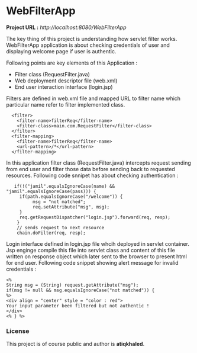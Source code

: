 # WebFilterApp
**Project URL :** *http://localhost:8080/WebFilterApp*

The key thing of this project is understanding how servlet filter works. WebFilterApp application is about checking credentials of user and displaying welcome page if user is authentic.

Following points are key elements of this Application :

- Filter class (RequestFilter.java)
- Web deployment descriptor file (web.xml)
- End user interaction interface (login.jsp) 

Filters are defined in web.xml file and mapped URL to filter name which particular name refer to filter implemented class.

```
  <filter>
    <filter-name>filterReq</filter-name>
    <filter-class>main.com.RequestFilter</filter-class>
  </filter>
  <filter-mapping>
    <filter-name>filterReq</filter-name>
    <url-pattern>/*</url-pattern>
  </filter-mapping>
```

In this application filter class (RequestFilter.java) intercepts request sending from end user and filter those data before sending back to requested resources. Following code snnipet has about checking authentication : 

```
   if(!("jamil".equalsIgnoreCase(name) && "jamil".equalsIgnoreCase(pass))) {
	 if(path.equalsIgnoreCase("/welcome")) {
	      msg = "not matched";
	      req.setAttribute("msg", msg);
	 }  
	 req.getRequestDispatcher("login.jsp").forward(req, resp);
    }
    // sends request to next resource
    chain.doFilter(req, resp);
```

Login interface defined in login.jsp file whcih deployed in servlet container. Jsp enginge compile this file into servlet class and content of this file written on response object which later sent to the browser to present html for end user. Following code snippet showing alert message for invalid credentials :

```
<%
String msg = (String) request.getAttribute("msg");
if(msg != null && msg.equalsIgnoreCase("not matched")) {
%>
<div align = "center" style = "color : red">
Your input parameter been filtered but not authentic !
</div>
<% } %>
```


### License
This project is of course public and author is **atiqkhaled**.



